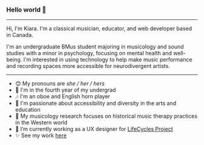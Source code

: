 ### Hello world 👋 

---

Hi, I'm Kiara. I'm a classical musician, educator, and web developer based in Canada.

I'm an undergraduate BMus student majoring in musicology and sound studies with a minor in psychology, focusing on mental health and well-being. I'm interested in using technology to help make music performance and recording spaces more accessible for neurodivergent artists.

---

- 😊  My pronouns are *she / her / hers*
- 🍎  I'm in the fourth year of my undergrad
- 🎶  I'm an oboe and English horn player
- 💜  I'm passionate about accessibility and diversity in the arts and education
- 📝  My musicology research focuses on historical music therapy practices in the Western world
- 🔨  I’m currently working as a UX designer for [LifeCycles Project](http://lifecyclesproject.ca/)
- ✨  See my work [here](http://kiara.codes/)
